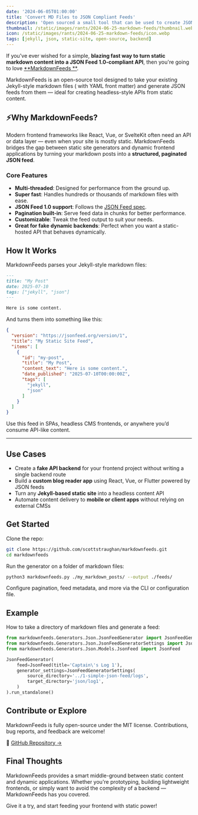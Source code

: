 ```yaml
---
date: '2024-06-05T01:00:00'
title: 'Convert MD Files to JSON Compliant Feeds'
description: 'Open sourced a small tool that can be used to create JSON Feed compliant v1.0 feeds.'
thumbnail: /static/images/rants/2024-06-25-markdown-feeds/thumbnail.webp
icon: /static/images/rants/2024-06-25-markdown-feeds/icon.webp
tags: [jekyll, json, static-site, open-source, backend]
---
```


If you've ever wished for a simple, **blazing fast way to turn static markdown content into a JSON
Feed 1.0-compliant API**, then you're going to love [**MarkdownFeeds
**](https://github.com/scottstraughan/markdownfeeds).

MarkdownFeeds is an open-source tool designed to take your existing Jekyll-style markdown files (
with YAML front matter) and generate JSON feeds from them — ideal for creating headless-style APIs
from static content.

## ⚡Why MarkdownFeeds?

Modern frontend frameworks like React, Vue, or SvelteKit often need an API or data layer — even
when your site is mostly static. MarkdownFeeds bridges the gap between static site generators and
dynamic frontend applications by turning your markdown posts into a **structured, paginated JSON
feed**.

### Core Features

- **Multi-threaded**: Designed for performance from the ground up.
- **Super fast**: Handles hundreds or thousands of markdown files with ease.
- **JSON Feed 1.0 support**: Follows the [JSON Feed spec](https://jsonfeed.org/version/1).
- **Pagination built-in**: Serve feed data in chunks for better performance.
- **Customizable**: Tweak the feed output to suit your needs.
- **Great for fake dynamic backends**: Perfect when you want a static-hosted API that behaves
  dynamically.

## How It Works

MarkdownFeeds parses your Jekyll-style markdown files:

```md
---
title: "My Post"
date: 2025-07-10
tags: ["jekyll", "json"]
---

Here is some content.
```

And turns them into something like this:

```json
{
  "version": "https://jsonfeed.org/version/1",
  "title": "My Static Site Feed",
  "items": [
    {
      "id": "my-post",
      "title": "My Post",
      "content_text": "Here is some content.",
      "date_published": "2025-07-10T00:00:00Z",
      "tags": [
        "jekyll",
        "json"
      ]
    }
  ]
}
```

Use this feed in SPAs, headless CMS frontends, or anywhere you’d consume API-like content.

---

## Use Cases

- Create a **fake API backend** for your frontend project without writing a single backend route
- Build a **custom blog reader app** using React, Vue, or Flutter powered by JSON feeds
- Turn any **Jekyll-based static site** into a headless content API
- Automate content delivery to **mobile or client apps** without relying on external CMSs

## Get Started

Clone the repo:

```bash
git clone https://github.com/scottstraughan/markdownfeeds.git
cd markdownfeeds
```

Run the generator on a folder of markdown files:

```bash
python3 markdownfeeds.py ./my_markdown_posts/ --output ./feeds/
```

Configure pagination, feed metadata, and more via the CLI or configuration file.

## Example

How to take a directory of markdown files and generate a feed:

```python
from markdownfeeds.Generators.Json.JsonFeedGenerator import JsonFeedGenerator
from markdownfeeds.Generators.Json.JsonFeedGeneratorSettings import JsonFeedGeneratorSettings
from markdownfeeds.Generators.Json.Models.JsonFeed import JsonFeed

JsonFeedGenerator(
    feed=JsonFeed(title='Captain\'s Log 1'),
    generator_settings=JsonFeedGeneratorSettings(
        source_directory='../1-simple-json-feed/logs',
        target_directory='json/log1',
    )
).run_standalone()
```

## Contribute or Explore

MarkdownFeeds is fully open-source under the MIT license. Contributions, bug reports, and feedback
are welcome!

🔗 [GitHub Repository →](https://github.com/scottstraughan/markdownfeeds)

## Final Thoughts

MarkdownFeeds provides a smart middle-ground between static content and dynamic applications.
Whether you're prototyping, building lightweight frontends, or simply want to avoid the complexity
of a backend — MarkdownFeeds has you covered.

Give it a try, and start feeding your frontend with static power!
